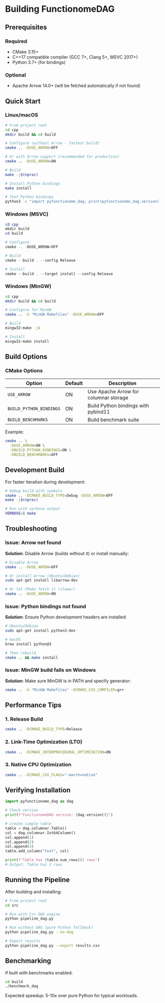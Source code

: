 # Building FunctionomeDAG

## Prerequisites

### Required
- CMake 3.15+
- C++17 compatible compiler (GCC 7+, Clang 5+, MSVC 2017+)
- Python 3.7+ (for bindings)

### Optional
- Apache Arrow 14.0+ (will be fetched automatically if not found)

## Quick Start

### Linux/macOS

```bash
# From project root
cd cpp
mkdir build && cd build

# Configure (without Arrow - fastest build)
cmake .. -DUSE_ARROW=OFF

# Or with Arrow support (recommended for production)
cmake .. -DUSE_ARROW=ON

# Build
make -j$(nproc)

# Install Python bindings
make install

# Test Python bindings
python3 -c "import pyfunctionome_dag; print(pyfunctionome_dag.version())"
```

### Windows (MSVC)

```powershell
cd cpp
mkdir build
cd build

# Configure
cmake .. -DUSE_ARROW=OFF

# Build
cmake --build . --config Release

# Install
cmake --build . --target install --config Release
```

### Windows (MinGW)

```bash
cd cpp
mkdir build && cd build

# Configure for MinGW
cmake .. -G "MinGW Makefiles" -DUSE_ARROW=OFF

# Build
mingw32-make -j4

# Install
mingw32-make install
```

## Build Options

### CMake Options

| Option | Default | Description |
|--------|---------|-------------|
| `USE_ARROW` | ON | Use Apache Arrow for columnar storage |
| `BUILD_PYTHON_BINDINGS` | ON | Build Python bindings with pybind11 |
| `BUILD_BENCHMARKS` | ON | Build benchmark suite |

Example:
```bash
cmake .. \
  -DUSE_ARROW=ON \
  -DBUILD_PYTHON_BINDINGS=ON \
  -DBUILD_BENCHMARKS=OFF
```

## Development Build

For faster iteration during development:

```bash
# Debug build with symbols
cmake .. -DCMAKE_BUILD_TYPE=Debug -DUSE_ARROW=OFF
make -j$(nproc)

# Run with verbose output
VERBOSE=1 make
```

## Troubleshooting

### Issue: Arrow not found

**Solution**: Disable Arrow (builds without it) or install manually:
```bash
# Disable Arrow
cmake .. -DUSE_ARROW=OFF

# Or install Arrow (Ubuntu/Debian)
sudo apt-get install libarrow-dev

# Or let CMake fetch it (slower)
cmake .. -DUSE_ARROW=ON
```

### Issue: Python bindings not found

**Solution**: Ensure Python development headers are installed:
```bash
# Ubuntu/Debian
sudo apt-get install python3-dev

# macOS
brew install python@3

# Then rebuild
cmake .. && make install
```

### Issue: MinGW build fails on Windows

**Solution**: Make sure MinGW is in PATH and specify generator:
```bash
cmake .. -G "MinGW Makefiles" -DCMAKE_CXX_COMPILER=g++
```

## Performance Tips

### 1. Release Build
```bash
cmake .. -DCMAKE_BUILD_TYPE=Release
```

### 2. Link-Time Optimization (LTO)
```bash
cmake .. -DCMAKE_INTERPROCEDURAL_OPTIMIZATION=ON
```

### 3. Native CPU Optimization
```bash
cmake .. -DCMAKE_CXX_FLAGS="-march=native"
```

## Verifying Installation

```python
import pyfunctionome_dag as dag

# Check version
print(f"FunctionomeDAG version: {dag.version()}")

# Create simple table
table = dag.columnar.Table()
col = dag.columnar.Int64Column()
col.append(1)
col.append(2)
col.append(3)
table.add_column("test", col)

print(f"Table has {table.num_rows()} rows")
# Output: Table has 3 rows
```

## Running the Pipeline

After building and installing:

```bash
# From project root
cd src

# Run with C++ DAG engine
python pipeline_dag.py

# Run without DAG (pure Python fallback)
python pipeline_dag.py --no-dag

# Export results
python pipeline_dag.py --export results.csv
```

## Benchmarking

If built with benchmarks enabled:

```bash
cd build
./benchmark_dag
```

Expected speedup: 5-10x over pure Python for typical workloads.
